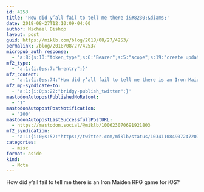 ```yaml
---
id: 4253
title: 'How did y’all fail to tell me there i&#8230;&diams;'
date: 2018-08-27T12:10:09-04:00
author: Michael Bishop
layout: post
guid: https://miklb.com/blog/2018/08/27/4253/
permalink: /blog/2018/08/27/4253/
micropub_auth_response:
  - 'a:8:{s:10:"token_type";s:6:"Bearer";s:5:"scope";s:19:"create update media";s:2:"me";s:18:"https://miklb.com/";s:9:"issued_by";s:45:"https://miklb.com/wp-json/indieauth/1.0/token";s:9:"client_id";s:21:"https://quill.p3k.io/";s:9:"issued_at";i:1535229673;s:4:"user";i:1;s:13:"last_accessed";i:1535386209;}'
mf2_type:
  - 'a:1:{i:0;s:7:"h-entry";}'
mf2_content:
  - 'a:1:{i:0;s:74:"How did y’all fail to tell me there is an Iron Maiden RPG game for iOS? ";}'
mf2_mp-syndicate-to:
  - 'a:1:{i:0;s:22:"bridgy-publish_twitter";}'
mastodonAutopostPublishedNoRetoot:
  - "1"
mastodonAutopostPostNotification:
  - "200"
mastodonAutopostLastSuccessfullPostURL:
  - https://mastodon.social/@miklb/100623070691921803
mf2_syndication:
  - 'a:1:{i:0;s:52:"https://twitter.com/miklb/status/1034110849072472070";}'
categories:
  - misc
format: aside
kind:
  - Note
---
```

<div class="e-content">
How did y’all fail to tell me there is an Iron Maiden RPG game for iOS? 
</div>